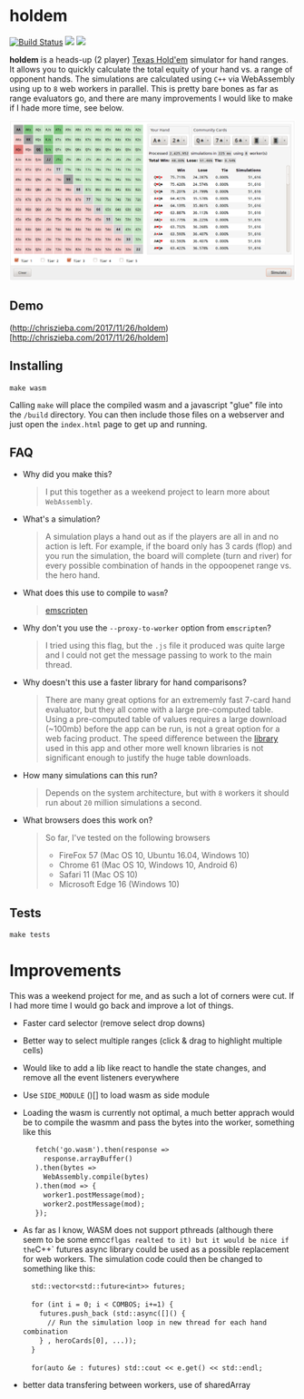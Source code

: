 # holdem

[![Build Status](https://travis-ci.org/ChrisZieba/holdem.svg)](https://travis-ci.org/ChrisZieba/holdem) ![](https://img.shields.io/badge/license-MIT-blue.svg) ![](https://img.shields.io/badge/status-stable-green.svg)

**holdem** is a heads-up (2 player) [Texas Hold'em](https://en.wikipedia.org/wiki/Texas_hold_%27em) simulator for hand ranges. It allows you to quickly calculate the total equity of your hand vs. a range of opponent hands. The simulations are calculated using `C++` via WebAssembly using up to `8` web workers in parallel. This is pretty bare bones as far as range evaluators go, and there are many improvements I would like to make if I hade more time, see below. 

![alt text](https://github.com/ChrisZieba/holdem/raw/master/common/demo.png "Click for demo")

Demo
---

(http://chriszieba.com/2017/11/26/holdem)[http://chriszieba.com/2017/11/26/holdem]

Installing
---

```
make wasm
```

Calling `make` will place the compiled wasm and a javascript "glue" file into the `/build` directory. You can then include those files on a webserver and just open the `index.html` page to get up and running.


FAQ
---
* Why did you make this?
  > I put this together as a weekend project to learn more about `WebAssembly`.

* What's a simulation?
  > A simulation plays a hand out as if the players are all in and no action is left. For example, if the board only has 3 cards (flop) and you run the simulation, the board will complete (turn and river) for every possible combination of hands in the oppoopenet range vs. the hero hand.

* What does this use to compile to `wasm`?
  > [emscripten](https://github.com/kripken/emscripten)

* Why don't you use the `--proxy-to-worker` option from `emscripten`?
  > I tried using this flag, but the `.js` file it produced was quite large and I could not get the message passing to work to the main thread.

* Why doesn't this use a faster library for hand comparisons?
  > There are many great options for an extrememly fast 7-card hand evaluator, but they all come with a large pre-computed table. Using a pre-computed table of values requires a large download (~100mb) before the app can be run, is not a great option for a web facing product. The speed difference between the [library](https://github.com/kennethshackleton/SKPokerEval) used in this app and other more well known libraries is not significant enough to justify the huge table downloads.

* How many simulations can this run?
  > Depends on the system architecture, but with `8` workers it should run about `20` million simulations a second.

* What browsers does this work on?
  > So far, I've tested on the following browsers  
  > 
  >  * FireFox 57 (Mac OS 10, Ubuntu 16.04, Windows 10)
  >  * Chrome 61 (Mac OS 10, Windows 10, Android 6)
  >  * Safari 11 (Mac OS 10)
  >  * Microsoft Edge 16 (Windows 10)


Tests
---

```
make tests
```


# Improvements

This was a weekend project for me, and as such a lot of corners were cut. If I had more time I would go back and improve a lot of things.

- Faster card selector (remove select drop downs)
- Better way to select multiple ranges (click & drag to highlight multiple cells)
- Would like to add a lib like react to handle the state changes, and remove all the event listeners everywhere
- Use `SIDE_MODULE`  ()[] to load wasm as side module
- Loading the wasm is currently not optimal, a much better apprach would be to compile the wasmm and pass the bytes into the worker, something like this

  ```
     fetch('go.wasm').then(response =>
       response.arrayBuffer()
     ).then(bytes =>
       WebAssembly.compile(bytes)
     ).then(mod => {
       worker1.postMessage(mod);
       worker2.postMessage(mod);
     });
  ```

- As far as I know, WASM does not support pthreads (although there seem to be some emcc` flgas realted to it) but it would be nice if the `C++` futures async library could be used as
a possible replacement for web workers. The simulation code could then be changed to something like this:

  ```
    std::vector<std::future<int>> futures;

    for (int i = 0; i < COMBOS; i+=1) {
      futures.push_back (std::async([]() {
        // Run the simulation loop in new thread for each hand combination
      } , heroCards[0], ...));
    }

    for(auto &e : futures) std::cout << e.get() << std::endl;
  ```

- better data transfering between workers, use of sharedArray
